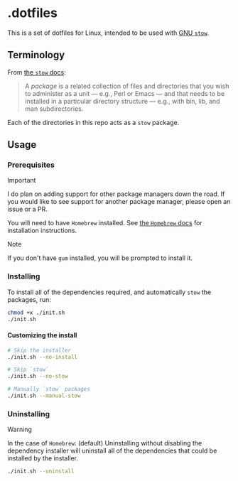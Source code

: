 # .dotfiles

This is a set of dotfiles for Linux, intended to be used with [GNU `stow`](https://www.gnu.org/software/stow/).

## Terminology

From [the `stow` docs](https://www.gnu.org/software/stow/manual/stow.html#Terminology):

> A _package_ is a related collection of files and directories that you wish to administer as a unit — e.g., Perl or Emacs — and that needs to be installed in a particular directory structure — e.g., with bin, lib, and man subdirectories.

Each of the directories in this repo acts as a `stow` package.

## Usage

### Prerequisites

> [!IMPORTANT]
> I do plan on adding support for other package managers down the road.
> If you would like to see support for another package manager, please open an issue or a PR.

You will need to have `Homebrew` installed.
See [the `Homebrew` docs](https://brew.sh) for installation instructions.

> [!NOTE]
> If you don't have `gum` installed, you will be prompted to install it.

### Installing

To install all of the dependencies required, and automatically `stow` the packages, run:

```bash
chmod +x ./init.sh
./init.sh
```

#### Customizing the install

```bash
# Skip the installer
./init.sh --no-install

# Skip `stow`
./init.sh --no-stow

# Manually `stow` packages
./init.sh --manual-stow
```

### Uninstalling

> [!WARNING]
> In the case of `Homebrew`: (default)
> Uninstalling without disabling the dependency installer will uninstall all of the dependencies that could be installed by the installer.

```bash
./init.sh --uninstall
```
